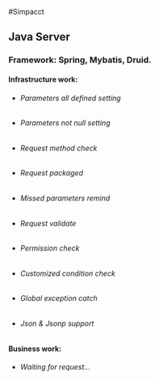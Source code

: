 #Simpacct

## Java Server

### Framework: Spring, Mybatis, Druid.

#### Infrastructure work: 

* ###### Parameters all defined setting
* ###### Parameters not null setting
* ###### Request method check
* ###### Request packaged
* ###### Missed parameters remind
* ###### Request validate
* ###### Permission check
* ###### Customized condition check
* ###### Global exception catch
* ###### Json & Jsonp support

#### Business work: 

* ###### Waiting for request...